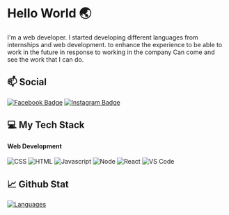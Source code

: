 # Hello World 🌏

I'm a web developer. I started developing different languages from internships and web development. to enhance the experience to be able to work in the future in response to working in the company Can come and see the work that I can do.

## 📫 Social
[![Facebook Badge](https://img.shields.io/badge/-SiwaKornnum-blue?style=flat&logo=Facebook&logoColor=white&link=https://www.facebook.com/siwa.kornnum.1/)](https://www.facebook.com/siwa.kornnum.1)
[![Instagram Badge](https://img.shields.io/badge/-SiwaKornnum-blue?style=flat&logo=Facebook&logoColor=white&link=https://www.facebook.com/siwa.kornnum.1/)](https://www.facebook.com/siwa.kornnum.1)

## 💻 My Tech Stack

#### Web Development
![CSS](https://img.shields.io/badge/CSS3-1572B6?style=for-the-badge&logo=css3&logoColor=white)
![HTML](https://img.shields.io/badge/HTML5-E34F26?style=for-the-badge&logo=html5&logoColor=white)
![Javascript](https://img.shields.io/badge/JavaScript-323330?style=for-the-badge&logo=javascript&logoColor=F7DF1E)
![Node](https://img.shields.io/badge/Node.js-339933?style=for-the-badge&logo=nodedotjs&logoColor=white)
![React](https://img.shields.io/badge/React-000000?style=for-the-badge&logo=React&logoColor=blue)
![VS Code](https://img.shields.io/badge/Visual_Studio_Code-0078D4?style=for-the-badge&logo=visual%20studio%20code&logoColor=white)

## 📈 Github Stat

[![Languages](https://github-readme-stats.vercel.app/api/top-langs/?username=Siwakornnum&layout=compact&langs_count=10&hide_border=true&custom_title=Languages&bg_color=f5f5f5)](https://github.com/Siwakornnum)
